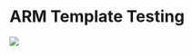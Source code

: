# ARM Template Testing
<a href="https://azuredeploy.net/?repository=https://github.com/jagratimodi/ASC/tree/asc-deploy?ptmpl=azuredeploy.parameters.json" target="_blank">
    <img src="http://azuredeploy.net/deploybutton.png"/>
</a>
